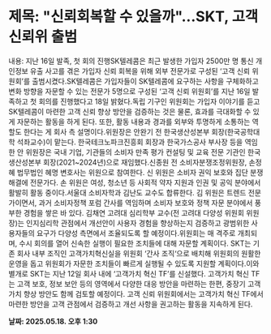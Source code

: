 # **제목: "신뢰회복할 수 있을까"...SKT, 고객신뢰위 출범**

  내용: 지난 16일 발족, 첫 회의 진행SK텔레콤은 최근 발생한 가입자 2500만 명 통신 개인정보 유출 사고를 겪은 가입자 신뢰 회복을 위해 외부 전문가로 구성된 ‘고객 신뢰 위원회’를 출범시켰다.SK텔레콤은 가입자들이 SK텔레콤에 요구하는 사항을 구체화하고 변화 방향을 자문할 수 있는 전문가 5명으로 구성된 ‘고객 신뢰 위원회’를 지난 16일 발족하고 첫 회의를 진행했다고 18일 밝혔다.독립 기구인 위원회는 가입자 이야기를 듣고 SK텔레콤이 마련한 고객 신뢰 향상 방안을 검증하는 것은 물론, 효과를 극대화할 수 있게 자문하는 활동을 하게 된다. 또한, 활동 내용과 경과를 외부와 투명하게 소통하는 역할도 한다는 게 회사 측 설명이다.위원장은 안완기 전 한국생산성본부 회장(한국공학대학 석좌교수)이 맡는다. 한국테크노파크진흥회 회장과 한국가스공사 부사장 등을 역임한 안 위원장은 국내 기업, 기관들의 소비자 만족 평가 컨설팅 및 교육 전문 기관인 한국생산성본부 회장(2021~2024년)으로 재임했다.신종원 전 소비자분쟁조정위원장, 손정혜 법무법인 혜명 변호사는 위원으로 참여한다. 신 위원은 소비자 권익 보호와 집단 분쟁 해결에 전문가다. 손 위원은 여성, 청소년 등 사회적 약자 지원과 인권 및 공익 분야에서 활발히 활동 중이다.서울대 소비자학과 김난도 교수도 합류한다. 김 위원은 트렌드 전문가이면서, 과거 소비자정책 포럼 간사를 역임하며 소비자 보호와 정책 자문 분야에서 풍부한 경험을 쌓은 바 있다. 김채연 고려대 심리학부 교수(전 고려대 다양성 위원회 위원장)는 인지심리학 관점에서 개선안이 사용자 경험을 향상하는지 검증하고 광범위한 사용자들의 요구가 다양성 측면에서 조율되도록 할 예정이다.위원회는 매 격주로 개최되며, 수시 회의를 열어 신속한 실행이 필요한 조치들에 대해 자문할 계획이다. SKT는 기존 회사 내부 조직인 고객가치혁신실을 위원회 ‘간사 조직‘으로 배치해 위원회의 원활한 운영을 돕고 위원회가 자문한 조치들이 빠르게 실행될 수 있도록 지원할 계획이다.이와 별개로 SKT는 지난 12일 회사 내에 ‘고객가치 혁신 TF’를 신설했다. 고객가치 혁신 TF는 고객 보호, 정보 보안 등의 영역에서 다양한 대응 방안을 마련하는 한편, 중장기 고객가치 향상 방안도 함께 검토할 예정이다. 고객 신뢰 위원회에서는 고객가치 혁신 TF에서 마련한 방안을 고객 관점에서 검증하고 개선 사항을 권고하는 활동을 지속하게 된다.

  **날짜: 2025.05.18. 오후 1:30**